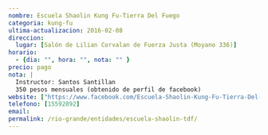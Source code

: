 ```yaml
---
nombre: Escuela Shaolin Kung Fu-Tierra Del Fuego
categoria: kung-fu
ultima-actualizacion: 2016-02-08
direccion: 
  lugar: [Salón de Lilian Corvalan de Fuerza Justa (Moyano 336)]
horario: 
  - {dia: "", hora: "", nota: "" }
precio: pago 
nota: | 
  Instructor: Santos Santillan
  350 pesos mensuales (obtenido de perfil de facebook)
website: ["https://www.facebook.com/Escuela-Shaolin-Kung-Fu-Tierra-Del-Fuego-320853778100693/"]
telefono: [15592892]
email: 
permalink: /rio-grande/entidades/escuela-shaolin-tdf/
--- 
```



